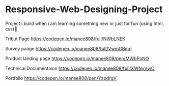 # Responsive-Web-Designing-Project
Project i build when i am learning something new or just for fun (using html, css)🤩

Tribut Page https://codepen.io/manee808/full/NWbLNEK

Survey paage https://codepen.io/manee808/full/VwmGBmq

Product landing page https://codepen.io/manee808/pen/MWbPoNO

Technical Documentaion https://codepen.io/manee808/full/XWNyVwO

Portfolio https://codepen.io/manee808/pen/YzpdrgV
